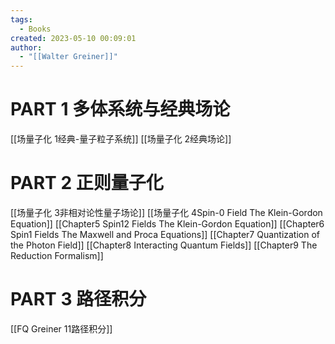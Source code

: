 ```yaml
---
tags:
  - Books
created: 2023-05-10 00:09:01
author:
  - "[[Walter Greiner]]"
---
```


# PART 1 多体系统与经典场论

[[场量子化 1经典-量子粒子系统]]
[[场量子化 2经典场论]]

# PART 2 正则量子化


[[场量子化 3非相对论性量子场论]]
[[场量子化 4Spin-0 Field The Klein-Gordon Equation]]
[[Chapter5 Spin12 Fields The Klein-Gordon Equation]]
[[Chapter6 Spin1 Fields The Maxwell and Proca Equations]]
[[Chapter7 Quantization of the Photon Field]]
[[Chapter8 Interacting Quantum Fields]]
[[Chapter9 The Reduction Formalism]]

# PART 3 路径积分

[[FQ Greiner 11路径积分]]
